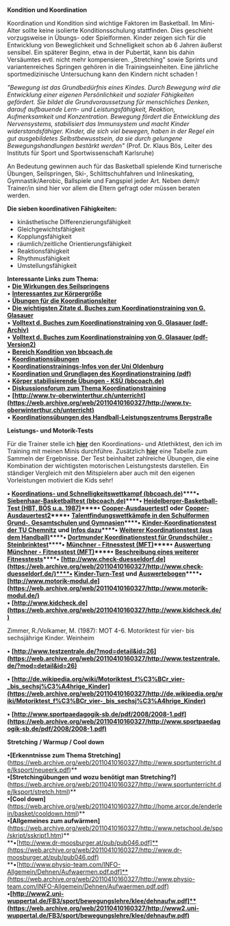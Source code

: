 
**Kondition und Koordination**

Koordination und Kondition sind wichtige Faktoren im Basketball. Im Mini-Alter sollte keine isolierte Konditionsschulung stattfinden. Dies geschieht vorzugsweise in Übungs- oder Spielformen. Kinder zeigen sich für die Entwicklung von Beweglichkeit und Schnelligkeit schon ab 6 Jahren äußerst sensibel. Ein späterer Beginn, etwa in der Pubertät, kann bis dahin Versäumtes evtl. nicht mehr kompensieren. „Stretching" sowie Sprints und variantenreiches Springen gehören in die Trainingseinheiten. Eine jährliche sportmedizinische Untersuchung kann den Kindern nicht schaden !

_"Bewegung ist das Grundbedürfnis eines Kindes. Durch Bewegung wird die Entwicklung einer eigenen Persönlichkeit und sozialer Fähigkeiten gefördert. Sie bildet die Grundvoraussetzung für menschliches Denken, darauf aufbauende Lern- und Leistungsfähigkeit, Reaktion, Aufmerksamkeit und Konzentration. Bewegung fördert die Entwicklung des Nervensystems, stabilisiert das Immunsystem und macht Kinder widerstandsfähiger. Kinder, die sich viel bewegen, haben in der Regel ein gut ausgebildetes Selbstbewusstsein, da sie durch gelungene Bewegungshandlungen bestärkt werden"_ (Prof. Dr. Klaus Bös, Leiter des Instituts für Sport und Sportwissenschaft Karlsruhe)

An Bedeutung gewinnen auch für das Basketball spielende Kind turnerische Übungen, Seilspringen, Ski-, Schlittschuhfahren und Inlineskating, Gymnastik/Aerobic, Ballspiele und Fangspiel jeder Art. Neben dem/r Trainer/in sind hier vor allem die Eltern gefragt oder müssen beraten werden.

**Die sieben koordinativen Fähigkeiten:**

-   kinästhetische Differenzierungsfähigkeit
-   Gleichgewichtsfähigkeit
-   Kopplungsfähigkeit
-   räumlich/zeitliche Orientierungsfähigkeit
-   Reaktionsfähigkeit
-   Rhythmusfähigkeit
-   Umstellungsfähigkeit

**Interessante Links zum Thema:**  
• **[Die Wirkungen des Seilspringens](https://endoleg.github.io/bball/seilspringen.html)**  
• **[Interessantes zur Körpergröße](https://github.com/endoleg/endoleg.github.io/blob/master/bball/koerpergroesse.md)**  
• **[Übungen für die Koordinationsleiter](https://github.com/endoleg/endoleg.github.io/blob/master/bball/koordinationsleiter.md)**  
• **[Die wichtigsten Zitate d. Buches zum Koordinationstraining von G. Glasauer](https://web.archive.org/web/20110410160327/http://home.arcor.de/enderlein/basket/glasauer.html)**  
• **[Volltext d. Buches zum Koordinationstraining von G. Glasauer (pdf-Archiv)](https://web.archive.org/web/20110412011858/http://www.verlagdrkovac.de/volltexte/3-8300-1067-2)**  
• **[Volltext d. Buches zum Koordinationstraining von G. Glasauer (pdf-Version2)](https://www.verlagdrkovac.de/volltexte/978-3-8300-1067-8.htm)**  
• **[Bereich Kondition von bbcoach.de](https://web.archive.org/web/20110410160327/http://www.bbcoach.de/element.php?name=Content&pa=list_pages_categories&cid=6)**  
• **[Koordinationsübungen](https://web.archive.org/web/20110410160327/http://basketball.coordination-training.com/)**  
• **[Koordinationstrainings-Infos von der Uni Oldenburg](https://web.archive.org/web/20110410160327/http://www.uni-oldenburg.de/sport/bww2/Lehre/Technik/KoTrain.html)**  
• **[Koordination und Grundlagen des Koordinationstraining (pdf)](https://web.archive.org/web/20110410160327/http://www.uni-greifswald.de/~sport/Lehrmaterialien/Bewegungs_Trainingswissenschaft/Koordination_Koordinationstraining.pdf)**  
• **[Körper stabilisierende Übungen - KSÜ (bbcoach.de)](https://web.archive.org/web/20110410160327/http://www.bbcoach.de/element.php?name=Content&pa=showpage&pid=120)**  
• **[Diskussionsforum zum Thema Koordinationstraining](https://web.archive.org/web/20110410160327/http://www.wh-forensystem.de/modul/forum/index.php?benutzer=hegewald&page=Index)**  
• **[http://www.tv-oberwinterthur.ch/unterricht](https://web.archive.org/web/20110410160327/http://www.tv-oberwinterthur.ch/unterricht)**  
• **[Koordinationsübungen des Handball-Leistungszentrums Bergstraße](https://web.archive.org/web/20110410160327/http://www.bergstrasse.de/handball-leistungszentrum/trainingsinhalte.html)**  
  

**Leistungs- und Motorik-Tests**

Für die Trainer stelle ich **[hier](https://web.archive.org/web/20110410160327/http://home.arcor.de/enderlein/basket/Enderlein_Koordinations-_und_Atlethiktest.pdf)** den Koordinations- und Atlethiktest, den ich im Training mit meinen Minis durchführe. Zusätzlich **[hier](https://web.archive.org/web/20110410160327/http://home.arcor.de/enderlein/basket/koordinationstest-tabelle.xls)** eine Tabelle zum Sammeln der Ergebnisse. Der Test beinhaltet zahlreiche Übungen, die eine Kombination der wichtigsten motorischen Leistungstests darstellen. Ein ständiger Vergleich mit den Mitspielern aber auch mit den eigenen Vorleistungen motiviert die Kids sehr!

**•** **[Koordinations- und Schnelligkeitswettkampf (bbcoach.de)](https://web.archive.org/web/20110410160327/http://www.bbcoach.de/element.php?name=Content&pa=showpage&pid=96)****•** **[Siebenhaar-Basketballtest (bbcoach.de)](https://web.archive.org/web/20110410160327/http://www.bbcoach.de/element.php?name=Content&pa=showpage&pid=219)****•** **[Heidelberger-Basketball-Test (HBT, BÖS u.a. 1987)](https://web.archive.org/web/20110410160327/http://home.arcor.de/enderlein/basket/HBT.htm)****•** **[Cooper-Ausdauertest1](https://web.archive.org/web/20110410160327/http://www.sportunterricht.de/lksport/cooper.html)** **oder** **[Cooper-Ausdauertest2](https://web.archive.org/web/20110410160327/http://www.netschool.de/spo/skript/sskrpt10.htm)****•** **[Talentfindungswettkämpfe in den Schulformen Grund-, Gesamtschulen und Gymnasien](https://web.archive.org/web/20110410160327/http://www.tbv-online.de/pics/medien/1_1169217034/7.pdf)****•** **[Kinder-Koordinationstest der TU Chemnitz](https://web.archive.org/web/20110410160327/http://www.tu-chemnitz.de/phil/sportwissenschaft/betec/forschung/KiKo-Testmanual.pdf)** **und** **[Infos dazu](https://web.archive.org/web/20110410160327/http://www.tu-chemnitz.de/phil/sportwissenschaft/betec/forschung/motorik.php)****•** **[Weiterer Koordinationstest (aus dem Handball)](https://web.archive.org/web/20110410160327/http://www.pfhv.de/download/downloadbereich/Stuetzpunkt/SPT-Koordinationstests.doc)****•** **[Dortmunder Koordinationstest für Grundschüler - Steinbrinktest](https://web.archive.org/web/20110410160327/http://www.sport.uni-dortmund.de/pilotprojektnrw/steinbrinktest.htm)****•** **[Münchner - Fitnesstest (MFT)](https://web.archive.org/web/20110410160327/http://www.sportunterricht.de/mft/)****•** **[Auswertung Münchner - Fitnesstest (MFT)](https://web.archive.org/web/20110410160327/http://www.sportunterricht.de/mft/mftausw.html)****•** **[Beschreibung eines weiterer Fitnesstests](https://web.archive.org/web/20110410160327/http://www.sgsm.ch/ssms_publication/file/262/Fitness_2.07-7.pdf)****•** **[http://www.check-duesseldorf.de](https://web.archive.org/web/20110410160327/http://www.check-duesseldorf.de/)****•** **[Kinder-Turn-Test](https://web.archive.org/web/20110410160327/http://kitu.srv-15.mixx.de/cms/content.php?navId=470)** **und** **[Auswertebogen](https://web.archive.org/web/20110410160327/http://turngau-oberschwaben.de/downloads/Auswertung%20Kinderturntest.xlt)****•** **[http://www.motorik-modul.de](https://web.archive.org/web/20110410160327/http://www.motorik-modul.de/)**  
**•** **[http://www.kidcheck.de](https://web.archive.org/web/20110410160327/http://www.kidcheck.de/)**  
  
Zimmer, R./Volkamer, M. (1987): MOT 4-6. Motoriktest für vier- bis sechsjährige Kinder. Weinheim

**•** **[http://www.testzentrale.de/?mod=detail&id=26](https://web.archive.org/web/20110410160327/http://www.testzentrale.de/?mod=detail&id=26)**

**•** **[http://de.wikipedia.org/wiki/Motoriktest_f%C3%BCr_vier-_bis_sechsj%C3%A4hrige_Kinder](https://web.archive.org/web/20110410160327/http://de.wikipedia.org/wiki/Motoriktest_f%C3%BCr_vier-_bis_sechsj%C3%A4hrige_Kinder)**

**•** **[http://www.sportpaedagogik-sb.de/pdf/2008/2008-1.pdf](https://web.archive.org/web/20110410160327/http://www.sportpaedagogik-sb.de/pdf/2008/2008-1.pdf)**

**Stretching** **/ Warmup / Cool down**

**•[Erkenntnisse zum Thema Stretching]**(https://web.archive.org/web/20110410160327/http://www.sportunterricht.de/lksport/neueerk.pdf)**  
**•[Stretchingübungen und wozu benötigt man Stretching?]**(https://web.archive.org/web/20110410160327/http://www.sportunterricht.de/lksport/stretch.html)**  
**•[Cool down]**(https://web.archive.org/web/20110410160327/http://home.arcor.de/enderlein/basket/cooldown.html)**  
**•[Allgemeines zum aufwärmen]**(https://web.archive.org/web/20110410160327/http://www.netschool.de/spo/skript/sskript1.htm)**  
**•[http://www.dr-moosburger.at/pub/pub046.pdf]**(https://web.archive.org/web/20110410160327/http://www.dr-moosburger.at/pub/pub046.pdf)  
**•[http://www.physio-team.com/INFO-Allgemein/Dehnen/Aufwaermen.pdf.pdf]**(https://web.archive.org/web/20110410160327/http://www.physio-team.com/INFO-Allgemein/Dehnen/Aufwaermen.pdf.pdf)  
**•[http://www2.uni-wuppertal.de/FB3/sport/bewegungslehre/klee/dehnaufw.pdf]**(https://web.archive.org/web/20110410160327/http://www2.uni-wuppertal.de/FB3/sport/bewegungslehre/klee/dehnaufw.pdf)**
